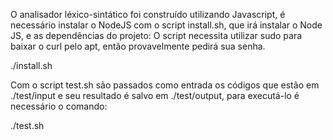 O analisador léxico-sintático foi construído utilizando Javascript, é necessário instalar o NodeJS com o script install.sh, que irá instalar o Node JS, e as dependências do projeto:
O script necessita utilizar sudo para baixar o curl pelo apt, então provavelmente pedirá sua senha.

./install.sh

Com o script test.sh são passados como entrada os códigos que estão em ./test/input e seu resultado é salvo em ./test/output, para executá-lo é necessário o comando:

./test.sh